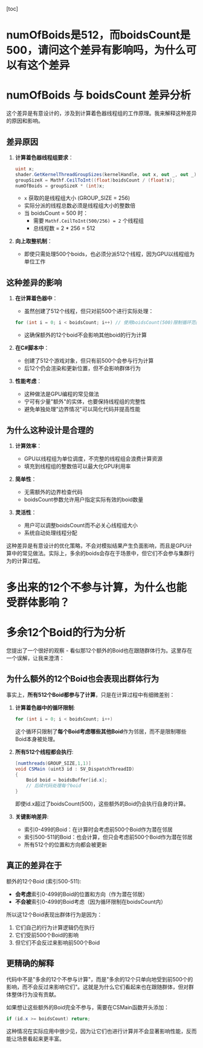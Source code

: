 [toc]

# numOfBoids是512，而boidsCount是500，请问这个差异有影响吗，为什么可以有这个差异

# numOfBoids 与 boidsCount 差异分析

这个差异是有意设计的，涉及到计算着色器线程组的工作原理。我来解释这种差异的原因和影响。

## 差异原因

1. **计算着色器线程组要求**：
   ```csharp
   uint x;
   shader.GetKernelThreadGroupSizes(kernelHandle, out x, out _, out _);
   groupSizeX = Mathf.CeilToInt((float)boidsCount / (float)x);
   numOfBoids = groupSizeX * (int)x;
   ```

   - `x` 获取的是线程组大小 (GROUP_SIZE = 256)
   - 实际分派的线程总数必须是线程组大小的整数倍
   - 当 boidsCount = 500 时：
     - 需要 `Mathf.CeilToInt(500/256) = 2` 个线程组
     - 总线程数 = 2 * 256 = 512

2. **向上取整机制**：
   - 即使只需处理500个boids，也必须分派512个线程，因为GPU以线程组为单位工作

## 这种差异的影响

1. **在计算着色器中**：
   - 虽然创建了512个线程，但只对前500个进行实际处理：
   ```csharp
   for (int i = 0; i < boidsCount; i++) // 使用boidsCount(500)限制循环范围
   ```
   - 这确保额外的12个boid不会影响其他boid的行为计算

2. **在C#脚本中**：
   - 创建了512个游戏对象，但只有前500个会参与行为计算
   - 后12个仍会渲染和更新位置，但不会影响群体行为

3. **性能考虑**：
   - 这种做法是GPU编程的常见做法
   - 宁可有少量"额外"的实体，也要保持线程组的完整性
   - 避免单独处理"边界情况"可以简化代码并提高性能

## 为什么这种设计是合理的

1. **计算效率**：
   - GPU以线程组为单位调度，不完整的线程组会浪费计算资源
   - 填充到线程组的整数倍可以最大化GPU利用率

2. **简单性**：
   - 无需额外的边界检查代码
   - boidsCount参数允许用户指定实际有效的boid数量

3. **灵活性**：
   - 用户可以调整boidsCount而不必关心线程组大小
   - 系统自动处理线程分配

这种差异是有意设计的优化策略，不会对模拟结果产生负面影响，而且是GPU计算中的常见做法。实际上，多余的boids会存在于场景中，但它们不会参与集群行为的计算过程。



# 多出来的12个不参与计算，为什么也能受群体影响？

# 多余12个Boid的行为分析

您提出了一个很好的观察 - 看似那12个额外的Boid也在跟随群体行为。这里存在一个误解，让我来澄清：

## 为什么额外的12个Boid也会表现出群体行为

事实上，**所有512个Boid都参与了计算**，只是在计算过程中有细微差别：

1. **计算着色器中的循环限制**:
   ```csharp
   for (int i = 0; i < boidsCount; i++)
   ```
   
   这个循环只限制了**每个Boid考虑哪些其他Boid**作为邻居，而不是限制哪些Boid本身被处理。

2. **所有512个线程都会执行**:
   ```csharp
   [numthreads(GROUP_SIZE,1,1)]
   void CSMain (uint3 id : SV_DispatchThreadID)
   {
       Boid boid = boidsBuffer[id.x];
       // 后续代码处理每个boid
   }
   ```
   
   即使id.x超过了boidsCount(500)，这些额外的Boid仍会执行自身的计算。

3. **关键影响差异**:
   - 索引0-499的Boid：在计算时会考虑前500个Boid作为潜在邻居
   - 索引500-511的Boid：也会计算，但只会考虑前500个Boid作为潜在邻居
   - 所有512个的位置和方向都会被更新

## 真正的差异在于

额外的12个Boid (索引500-511):
- **会考虑**索引0-499的Boid的位置和方向（作为潜在邻居）
- **不会被**索引0-499的Boid考虑（因为循环限制在boidsCount内）

所以这12个Boid表现出群体行为是因为：
1. 它们自己的行为计算逻辑仍在执行
2. 它们受前500个Boid的影响
3. 但它们不会反过来影响前500个Boid

## 更精确的解释

代码中不是"多余的12个不参与计算"，而是"多余的12个只单向地受到前500个的影响，而不会反过来影响它们"。这就是为什么它们看起来也在跟随群体，但对群体整体行为没有贡献。

如果想让这些额外的Boid完全不参与，需要在CSMain函数开头添加：
```csharp
if (id.x >= boidsCount) return;
```

这种情况在实际应用中很少见，因为让它们也进行计算并不会显著影响性能，反而能让场景看起来更丰富。